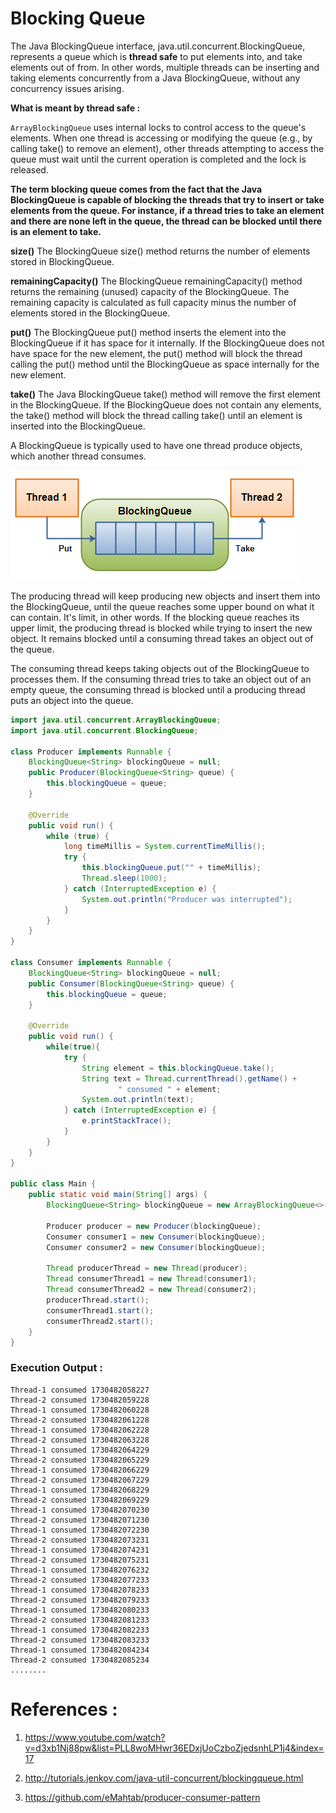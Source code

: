 # Blocking Queue

The Java BlockingQueue interface, java.util.concurrent.BlockingQueue, represents a queue which is **thread safe** to put elements into, and take elements out of from. In other words, multiple threads can be inserting and taking elements concurrently from a Java BlockingQueue, without any concurrency issues arising.

**What is meant by thread safe :**

`ArrayBlockingQueue` uses internal locks to control access to the queue's elements. When one thread is accessing or modifying the queue (e.g., by calling take() to remove an element), other threads attempting to access the queue must wait until the current operation is completed and the lock is released.

**The term blocking queue comes from the fact that the Java BlockingQueue is capable of blocking the threads that try to insert or take elements from the queue. For instance, if a thread tries to take an element and there are none left in the queue, the thread can be blocked until there is an element to take.**

**size()**
The BlockingQueue size() method returns the number of elements stored in BlockingQueue.

**remainingCapacity()**
The BlockingQueue remainingCapacity() method returns the remaining (unused) capacity of the BlockingQueue. The remaining capacity is calculated as full capacity minus the number of elements stored in the BlockingQueue.

**put()**
The BlockingQueue put() method inserts the element into the BlockingQueue if it has space for it internally. If the BlockingQueue does not have space for the new element, the put() method will block the thread calling the put() method until the BlockingQueue as space internally for the new element.

**take()**
The Java BlockingQueue take() method will remove the first element in the BlockingQueue. If the BlockingQueue does not contain any elements, the take() method will block the thread calling take() until an element is inserted into the BlockingQueue.


A BlockingQueue is typically used to have one thread produce objects, which another thread consumes.

![Blocking Queue](blocking-queue.png?raw=true)

The producing thread will keep producing new objects and insert them into the BlockingQueue, until the queue reaches some upper bound on what it can contain. It's limit, in other words. If the blocking queue reaches its upper limit, the producing thread is blocked while trying to insert the new object. It remains blocked until a consuming thread takes an object out of the queue.

The consuming thread keeps taking objects out of the BlockingQueue to processes them. If the consuming thread tries to take an object out of an empty queue, the consuming thread is blocked until a producing thread puts an object into the queue.

```java
import java.util.concurrent.ArrayBlockingQueue;
import java.util.concurrent.BlockingQueue;

class Producer implements Runnable {
    BlockingQueue<String> blockingQueue = null;
    public Producer(BlockingQueue<String> queue) {
        this.blockingQueue = queue;
    }

    @Override
    public void run() {
        while (true) {
            long timeMillis = System.currentTimeMillis();
            try {
                this.blockingQueue.put("" + timeMillis);
                Thread.sleep(1000);
            } catch (InterruptedException e) {
                System.out.println("Producer was interrupted");
            }
        }
    }
}

class Consumer implements Runnable {
    BlockingQueue<String> blockingQueue = null;
    public Consumer(BlockingQueue<String> queue) {
        this.blockingQueue = queue;
    }

    @Override
    public void run() {
        while(true){
            try {
                String element = this.blockingQueue.take();
                String text = Thread.currentThread().getName() +
                        " consumed " + element;
                System.out.println(text);
            } catch (InterruptedException e) {
                e.printStackTrace();
            }
        }
    }
}

public class Main {
    public static void main(String[] args) {
        BlockingQueue<String> blockingQueue = new ArrayBlockingQueue<>(3);

        Producer producer = new Producer(blockingQueue);
        Consumer consumer1 = new Consumer(blockingQueue);
        Consumer consumer2 = new Consumer(blockingQueue);

        Thread producerThread = new Thread(producer);
        Thread consumerThread1 = new Thread(consumer1);
        Thread consumerThread2 = new Thread(consumer2);
        producerThread.start();
        consumerThread1.start();
        consumerThread2.start();
    }
}
```

### Execution Output :
```
Thread-1 consumed 1730482058227
Thread-2 consumed 1730482059228
Thread-1 consumed 1730482060228
Thread-2 consumed 1730482061228
Thread-1 consumed 1730482062228
Thread-2 consumed 1730482063228
Thread-1 consumed 1730482064229
Thread-2 consumed 1730482065229
Thread-1 consumed 1730482066229
Thread-2 consumed 1730482067229
Thread-1 consumed 1730482068229
Thread-2 consumed 1730482069229
Thread-1 consumed 1730482070230
Thread-2 consumed 1730482071230
Thread-1 consumed 1730482072230
Thread-2 consumed 1730482073231
Thread-1 consumed 1730482074231
Thread-2 consumed 1730482075231
Thread-1 consumed 1730482076232
Thread-2 consumed 1730482077233
Thread-1 consumed 1730482078233
Thread-2 consumed 1730482079233
Thread-1 consumed 1730482080233
Thread-2 consumed 1730482081233
Thread-1 consumed 1730482082233
Thread-2 consumed 1730482083233
Thread-1 consumed 1730482084234
Thread-2 consumed 1730482085234
........
```

# References :
1. https://www.youtube.com/watch?v=d3xb1Nj88pw&list=PLL8woMHwr36EDxjUoCzboZjedsnhLP1j4&index=17

2. http://tutorials.jenkov.com/java-util-concurrent/blockingqueue.html

3. https://github.com/eMahtab/producer-consumer-pattern
